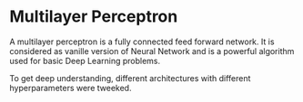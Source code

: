 # Multilayer Perceptron

A multilayer perceptron is a fully connected feed forward network. It is considered as vanille version of Neural Network and is a powerful algorithm used for basic 
Deep Learning problems.

To get deep understanding, different architectures with different hyperparameters were tweeked. 
